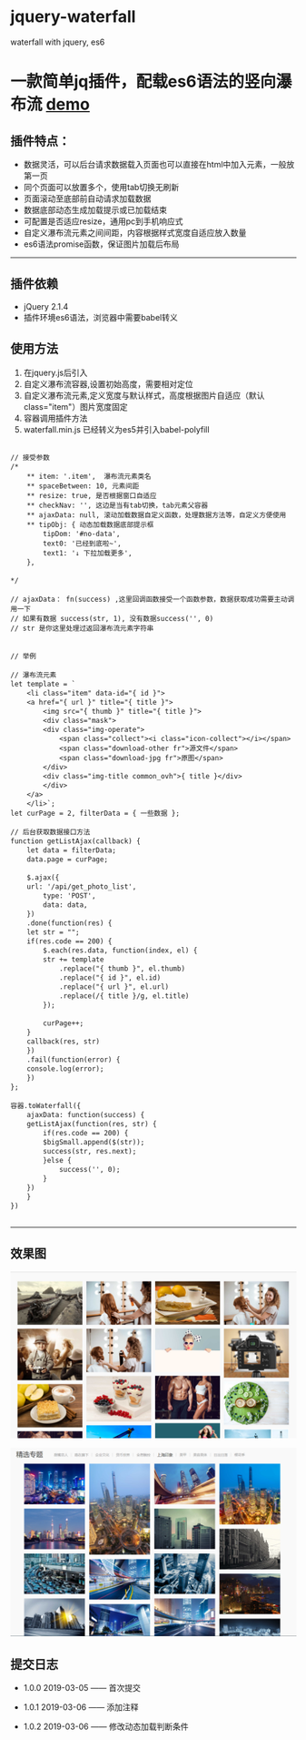 # jquery-waterfall

waterfall with jquery, es6

# 一款简单jq插件，配载**es6**语法的竖向瀑布流 [demo](https://ituserzhu.github.io/jquery-waterfall/demo/)

## 插件特点：

* 数据灵活，可以后台请求数据载入页面也可以直接在html中加入元素，一般放第一页
* 同个页面可以放置多个，使用tab切换无刷新
* 页面滚动至底部前自动请求加载数据
* 数据底部动态生成加载提示或已加载结束
* 可配置是否适应resize，通用pc到手机响应式
* 自定义瀑布流元素之间间距，内容根据样式宽度自适应放入数量
* es6语法promise函数，保证图片加载后布局

---

## 插件依赖

* jQuery 2.1.4
* 插件环境es6语法，浏览器中需要babel转义

## 使用方法

1. 在jquery.js后引入
2. 自定义瀑布流容器,设置初始高度，需要相对定位
2. 自定义瀑布流元素,定义宽度与默认样式，高度根据图片自适应（默认class="item"）图片宽度固定
3. 容器调用插件方法
4. waterfall.min.js 已经转义为es5并引入babel-polyfill

```

// 接受参数
/*
    ** item: '.item',  瀑布流元素类名
    ** spaceBetween: 10, 元素间距
    ** resize: true, 是否根据窗口自适应
    ** checkNav: '', 这边是当有tab切换，tab元素父容器
    ** ajaxData: null, 滚动加载数据自定义函数，处理数据方法等，自定义方便使用
    ** tipObj: { 动态加载数据底部提示框
        tipDom: '#no-data',
        text0: '已经到底啦~',
        text1: '↓ 下拉加载更多',
    }, 

*/

// ajaxData： fn(success) ,这里回调函数接受一个函数参数，数据获取成功需要主动调用一下
// 如果有数据 success(str, 1), 没有数据success('', 0)
// str 是你这里处理过返回瀑布流元素字符串


// 举例

// 瀑布流元素
let template = `
    <li class="item" data-id="{ id }">
	<a href="{ url }" title="{ title }">
  	    <img src="{ thumb }" title="{ title }">
	    <div class="mask">
		<div class="img-operate">
		    <span class="collect"><i class="icon-collect"></i></span>
		    <span class="download-other fr">源文件</span>
		    <span class="download-jpg fr">原图</span>
		</div>
		<div class="img-title common_ovh">{ title }</div>
	    </div>
	</a>
    </li>`;
let curPage = 2, filterData = { 一些数据 };

// 后台获取数据接口方法
function getListAjax(callback) {
    let data = filterData;
    data.page = curPage;

    $.ajax({
	url: '/api/get_photo_list',
        type: 'POST',
        data: data,
    })
    .done(function(res) {
	let str = "";
	if(res.code == 200) {
	    $.each(res.data, function(index, el) {
		str += template
		    .replace("{ thumb }", el.thumb)
		    .replace("{ id }", el.id)
		    .replace("{ url }", el.url)
		    .replace(/{ title }/g, el.title)
	    });

	    curPage++;
	}
	callback(res, str)
    })
    .fail(function(error) {
	console.log(error);
    })
};

容器.toWaterfall({
    ajaxData: function(success) {
	getListAjax(function(res, str) {
	    if(res.code == 200) {
		$bigSmall.append($(str));
		success(str, res.next);
	    }else {
	        success('', 0);
	    }
	})
    }
})


```

--- 

## 效果图

![效果图1](/imgs/1.png)

![效果图1](/imgs/2.png)

## 提交日志

* 1.0.0 2019-03-05 —— 首次提交
 
* 1.0.1 2019-03-06 —— 添加注释

* 1.0.2 2019-03-06 —— 修改动态加载判断条件
